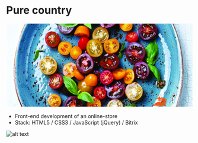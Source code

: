 # Pure country
![alt text](https://github.com/schiz/managed-projects/raw/master/pics/purecountry.jpg "Pure country")
* Front-end development of an online-store 
* Stack: HTML5 / CSS3 / JavaScript (jQuery) / Bitrix

![alt text](https://github.com/schiz/purecountry/ishodnik.jpg "Purecountry markup")

